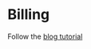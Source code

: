 # Billing

Follow the [blog tutorial](https://mrdotb.com/posts/render-beautiful-pdf-invoice-with-phoenix-and-pagedjs/)
